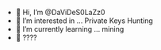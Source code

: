- 👋 Hi, I’m @DaViDeS0LaZz0
- 👀 I’m interested in ... Private Keys Hunting 
- 🌱 I’m currently learning ... mining
- 💞️ ????

<!---
DaViDeS0LaZz0/DaViDeS0LaZz0 is a ✨ special ✨ repository because its `README.md` (this file) appears on your GitHub profile.
You can click the Preview link to take a look at your changes.
--->
